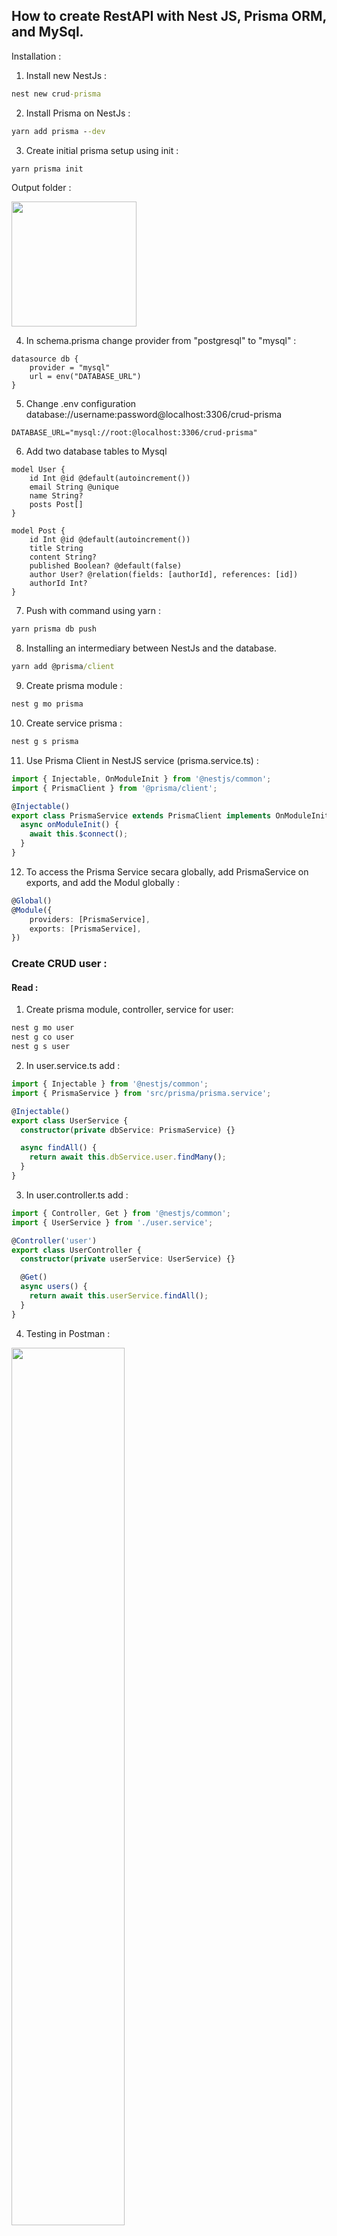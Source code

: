 ## How to create RestAPI with Nest JS, Prisma ORM, and MySql.

Installation :

1. Install new NestJs :

```cmd
nest new crud-prisma
```

2. Install Prisma on NestJs :

```cmd
yarn add prisma --dev
```

3. Create initial prisma setup using init :

```cmd
yarn prisma init
```

Output folder :

<img src="images/after_init.png" width="200">

4. In schema.prisma change provider from "postgresql" to "mysql" :

```prisma
datasource db {
	provider = "mysql"
	url = env("DATABASE_URL")
}
```

5. Change .env configuration database://username:password@localhost:3306/crud-prisma

```
DATABASE_URL="mysql://root:@localhost:3306/crud-prisma"
```

6. Add two database tables to Mysql

```prisma
model User {
	id Int @id @default(autoincrement())
	email String @unique
	name String?
	posts Post[]
}

model Post {
	id Int @id @default(autoincrement())
	title String
	content String?
	published Boolean? @default(false)
	author User? @relation(fields: [authorId], references: [id])
	authorId Int?
}
```

7. Push with command using yarn :

```cmd
yarn prisma db push
```

8. Installing an intermediary between NestJs and the database.

```cmd
yarn add @prisma/client
```

9. Create prisma module :

```cmd
nest g mo prisma
```

10. Create service prisma :

```cmd
nest g s prisma
```

11. Use Prisma Client in NestJS service (prisma.service.ts) :

```typescript
import { Injectable, OnModuleInit } from '@nestjs/common';
import { PrismaClient } from '@prisma/client';

@Injectable()
export class PrismaService extends PrismaClient implements OnModuleInit {
  async onModuleInit() {
    await this.$connect();
  }
}
```

12. To access the Prisma Service secara globally, add PrismaService on exports, and add the Modul globally :

```typescript
@Global()
@Module({
	providers: [PrismaService],
	exports: [PrismaService],
})
```

### Create CRUD user :

#### Read :

1. Create prisma module, controller, service for user:

```cmd
nest g mo user
nest g co user
nest g s user
```

2. In user.service.ts add :

```typescript
import { Injectable } from '@nestjs/common';
import { PrismaService } from 'src/prisma/prisma.service';

@Injectable()
export class UserService {
  constructor(private dbService: PrismaService) {}

  async findAll() {
    return await this.dbService.user.findMany();
  }
}
```

3. In user.controller.ts add :

```typescript
import { Controller, Get } from '@nestjs/common';
import { UserService } from './user.service';

@Controller('user')
export class UserController {
  constructor(private userService: UserService) {}

  @Get()
  async users() {
    return await this.userService.findAll();
  }
}
```

4. Testing in Postman :

<img src="images/read_postman.png" width="60%">

#### Create

1. In user.service.ts add :

```typescript
async createUser(user: any) {
	return await this.dbService.user.create({
		data: user,
	});
}
```

2. In user.controller.ts add :

```typescript
@Post()
async createUser(@Body() body) {
	return await this.userService.createUser(body);
}
```

3. Testing in Postman :

   <img src="images/create_potman.png" width="60%">

#### Update

1. In user.service.ts add :

````ts
async updateData(id: number, data: any) {
	return await this.dbService.user.update({
		data,
		where: {
			id,
		},
	});
}```
2. In user.controller.ts add :
```ts
@UsePipes(ValidationPipe)
@Patch('/:id')
async updateUser(@Param('id', ParseIntPipe) id, @Body() body) {
	return await this.userService.updateData(id, body);
}
````

@UserPipes(ValidationPipe) is used to Parse an Integer from a String 3. Install class validator, and class transformer

```cmd
yarn add class-validator class-transformer
```

4. Testing in Postman :

   <img src="images/update_postman.png" width="60%">

#### Delete

1. In user.service.ts add :

```ts
async deleteUser(id: number) {
	return await this.dbService.user.delete({
		where: {
		id,
		},
	});
}
```

2. in user.controller.ts add :

```ts
@Delete('/:id')
async deteleUser(@Param('id', ParseIntPipe) id) {
	return await this.userService.deleteUser(id);
}
```

3. Testing in Postman :

<img src="images/delete_postman.png" width="60%">
